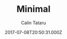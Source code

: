 ---
title: Minimal
github: https://github.com/calintat/minimal
demo: https://themes.gohugo.io/theme/minimal/
author: Calin Tataru
ssg:
  - Hugo
cms:
  - No Cms
date: 2017-07-08T20:50:31.000Z
description: Personal blog theme powered by Hugo
stale: false
---